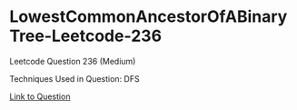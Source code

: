 # LowestCommonAncestorOfABinaryTree-Leetcode-236

Leetcode Question 236 (Medium)

Techniques Used in Question:
DFS

[Link to Question](https://leetcode.com/problems/lowest-common-ancestor-of-a-binary-tree/)
